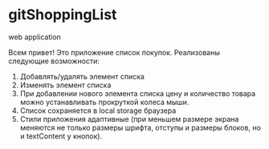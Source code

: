 # gitShoppingList
web application

Всем привет!
Это приложение список покупок. Реализованы следующие возможности:
1. Добавлять/удалять элемент списка
2. Изменять элемент списка
3. При добавлении нового элемента списка цену и количество товара можно устанавливать прокруткой колеса мыши.
4. Список сохраняется в local storage браузера
5. Стили приложения адаптивные (при меньшем размере экрана меняются не только размеры шрифта, отступы и размеры блоков, но и textContent у кнопок).
